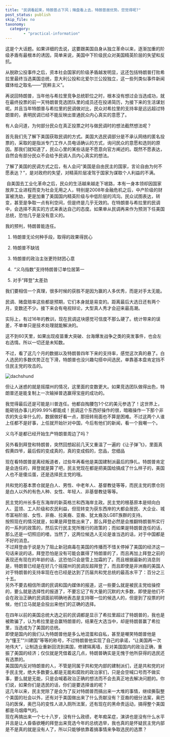 ```yaml
---
title: "民调看起来，特朗普占下风；赌盘看上去，特朗普居优势。您觉得呢?"
post_status: publish
skip_file: no
taxonomy:
  category:
        - "practical-information"
---
```


这是个大话题。如果详细的去说，这要跟美国自身从独立革命以来，逐渐加重的阶级矛盾有最根本的诱因，简单来说，美国中下阶级民众对美国精英阶层的失望和反抗。

从脱欧公投事件之后，资本社会国家的阶级矛盾越发明显，这还包括特朗普打败希拉里最终当选美国总统，意大利公投和北爱尔兰公投独立，这一些列类似事件新闻媒体给之取名——“民粹主义”。

再说回特朗普，当年他与希拉里竞争总统职位之时，根本没有想过会当选成功，就在最终投票的前一天特朗普竞选团队里的成员还在投递简历，为接下来的生活谋划呢。并且当年特朗普与希拉里的民调做对比，民众对希拉里的支持率是远远超过特朗普的，表明民调已经不能反映出普通民众内心真实的意愿了。

有人会问道，为何部分民众在真正投票之时与做民调时的想法截然想法呢？

首先我们先了解下美国获取民调的方式。美国大选民调部分是不承认网络的匿名投票的，采取的是指派专门工作人员电话确认的方式，询问民众的意愿和选则的原因。那我们就知道了，民众心里的某些话是不愿意向官方阐述的。既然不愿表达，自然会有部分民众不会给予民调人员内心真实的想法。

了解了美国的民调方式之后，有人会问“美国是自由民主的国家，言论自由为何不愿表达？”，是对政府的失望，对精英阶层凌驾于国家为谋取个人利益的不满。

 自美国去工业化革命之后，民众的生活越来越走下坡路，本有一身本领却因国家放弃工业进程而变为社会无用之人，特别是2008年金融危机之后，中产阶级的财富被洗劫，更是加重了美国国内精英阶级与中低阶层的鸿沟。民众试图表达，转变，甚至是争取一点有利空间，但是终是几乎无效的。在特朗普与希拉里的民调中，会选择不真实的方式来表达自己的态度。如果单从民调再来作为预测下任美国总统，恐怕几乎是没有意义的。

我的预判，特朗普能连任。

1. 特朗普无论何种手段，取得的政果得民心
    
2. 特朗普不缺钱
    
3. 特朗普的政治主张更符财团心意
    
4.  “义乌指数”支持特朗普订单位居第一
    
5. 对手“拜登”太差劲
    

我们要相信一个真理，很多时候的获胜不是因为赢的人多优秀，而是对手太无能。

民调、赌盘赔率这些都是预期，它们本身就是易变的。距离最后大选日还有两个月，变数还不少。接下来会有电视辩论，大型真人秀才会迎来最高潮。

实际上，有过16年的教训，现在民调这块感觉可信度不那么硬了。统计带来的误差，不单单只是技术处理就能解决的。

这不到60天里，如果出现疫苗重大突破、台海爆发战争之类的突发事件，也会左右选情。所以一切还是未知数。

不过，看了这几个月的数据以及特朗普四年下来的支持率，感觉这次真的悬了。白人选民的多数优势正在下滑，特朗普也没兴趣勾搭中间选民，单靠基本盘肯定挡不住民主党的攻击的。

![dachshund](https://cdn.fendou.la/funstoutiao/2020/12/152607933.jpg "mmexport1599722637755.jpg")

但让人迷惑的就是摇摆州的情况，这里面的变数更大。如果竞选团队做得出色，特朗普还是能复制上一次输掉普选赢得宝座的成功的。

我觉得最后还是可能是川普连任。他都自掏腰包1个亿的美元参选了！这世界上，能砸钱办事儿的99.99%都能成！民调这个东西好操作的很，暗箱操作一下那个非农的失业率什么的，数据做好看一点，那扭转局面也不算是困难。不过这两个人谁上任都不是好事，上任就开始针对中国，今后有他们的新闻，看一个我嘲一个。

义乌不是都已经开始生产特朗普周边了吗？

另外看到拜登和特朗普，突然回想起前几天又重温了一遍的《让子弹飞》，里面真假黄四爷，最后假的变成真的，真的变成假的，您品，您细品

现在看特朗普是离经叛道者，过些年再看他是美国建制派最后的挣扎。特朗普肯定是会连任的，拜登就是算了吧，民主党现在都是把美国给搞成了什么样子的，美国人也不是傻瓜蛋，还是选择民主党的哦。

共和党的基本票仓就是白人、男性、中老年人、基督教徒等等，而民主党的票仓则是白人以外的有色人种、女性、年轻人、非基督教徒等等。

民主党的州长多在东海岸的新英格兰和西海岸主政。民主党的根基原本是倾向白人、蓝领、工人阶级和农民利益，但现转变为获东西岸的大都会居民、大企业、城市富裕阶层、女性、非裔、拉美裔、亚裔、犹太裔及LGBT族群的支持。  
按照现在的情况就是，如果是拜登胜出来了，那么拜登必然是会推翻特朗普所实行的一系列的政策的，然后实行民主党所推行的政策的；而如果是特朗普连任的话，那么还是一切照旧的喽。当然了，这两位候选人无论是谁当选的话，对于中国都是不好的消息。  
不过拜登由于说是为了阻止新冠病毒在美国的传播而不惜关停掉了美国的经济这一句话来说的话，拜登恐怕是没有可能会赢得了特朗普的了，而且再加上拜登之前的表现还有现在的年龄的话，这恐怕只会是雪上加霜的了。而且根据最新的消息则是，特朗普已经是在好几个摇摆州的民调反超拜登了，而且即使是非洲裔的美国人对于特朗普的支持率现在也已经是达到了历届共和党总统的最高水平了：百分之三十五。  
另外不要去相信所谓的民调和国内媒体的报道，这一些要么就是被民主党给操控的，要么就是选择性的报道了，不要忘记了有大量的沉默的大多数，即使是他们不会在政治正确的民调面前明确地表态是支持哪一位的候选人的，但是到了投票的时候，他们立马就是会投出来他们的正确的选择。

在四年以前的美国总统大选之前的民调都是显示了希拉里超过了特朗普的，我也是被欺骗了，认为希拉里是会赢特朗普的，结果在大选当中，却是特朗普赢了希拉里，当选成为了美国的总统。  
即使是国内的我们认为特朗普他是多么地混蛋和自私，甚至是嘲笑特朗普他是为“懂王”“川建国”等等的称号，不过特朗普他实现了自己的承诺，“让美国再一次地伟大”，让制造业重新回流到美国，修建隔离墙，反对美国国内的政治正确，重振了美国的经济；仅仅就是凭借着这几点，特朗普确实是无愧于他所获得的选民还有选票的。  
美国国内反对特朗普的人，不管是同属于共和党内部的建制派们，还是共和党的对手民主党，绝大多数要么都是无能和腐败的政治家们，只是会空喊口号而不做实事，要么就是无能，只是会喊着政治正确的想法而不会去真正地去解决问题的。你们说，如果你们是选民的话，你们是要选择谁的呢？  
这几年以来，民主党除了是会为了反对特朗普而搞出来一大堆的事情，继续撕裂整个美国的社会以外，还有对于美国做出来了什么贡献没有？亚裔的细分法案，奥巴马的医保，奥巴马的变性人进入厕所法案，还有现在的黑命贵运动，搞得整个美国都是乌烟瘴气的。  
现在再搞出来一个七十八岁，没有什么政绩，老年痴呆症，演讲也是没有什么水平并且是让人昏昏欲睡的拜登出来竞选今年的总统选举，我也真的是怀疑民主党内部是不是真的就是没有人了，所以只能够依靠着搞事情来争取选民的选票？
